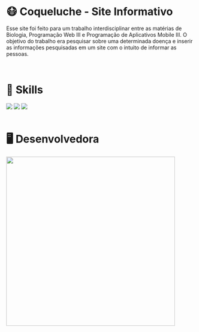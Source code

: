 # 😷 Coqueluche - Site Informativo
Esse site foi feito para um trabalho interdisciplinar entre as matérias de Biologia, Programação Web III e Programação de Aplicativos Mobile III. O objetivo do trabalho era pesquisar sobre uma determinada doença e inserir as informações pesquisadas em um site com o intuito de informar as pessoas.

<br>

# 🚀 Skills
<div align="left">
 <img src="https://img.shields.io/badge/HTML5-E34F26?style=for-the-badge&logo=html5&logoColor=white">
 <img src="https://img.shields.io/badge/CSS3-1572B6?style=for-the-badge&logo=css3&logoColor=white">
 <img src="https://img.shields.io/badge/JavaScript-F7DF1E?style=for-the-badge&logo=javascript&logoColor=black">
</div>

<br>

# 🖥 Desenvolvedora
<div align="left">
  <img href="" src="https://user-images.githubusercontent.com/68068215/190043103-27f873b3-c09d-4013-8547-9b4c9e2bf370.svg" width="450px">
</div>



